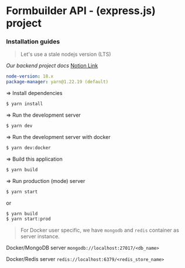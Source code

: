 # Formbuilder API - (express.js) project

### Installation guides

> Let's use a stale nodejs version (LTS)

_Our backend project docs_ [Notion Link](https://blush-schooner-a3d.notion.site/Formbuilder-API-Docs-efffff8e68e748d38242be4ea7182792?pvs=4)

```yaml
node-version: 18.x
package-manager: yarn@1.22.19 (default)
```

=> Install dependencies

```sh
$ yarn install
```

=> Run the development server

```sh
$ yarn dev
```

=> Run the development server with docker

```sh
$ yarn dev:docker
```

=> Build this application

```sh
$ yarn build
```

=> Run production (mode) server

```sh
$ yarn start
```

or

```sh
$ yarn build
$ yarn start:prod
```

> For Docker user specific, we have `mongodb` and `redis` container as server instance.

Docker/MongoDB server `mongodb://localhost:27017/<db_name>`

Docker/Redis server `redis://localhost:6379/<redis_store_name>`
